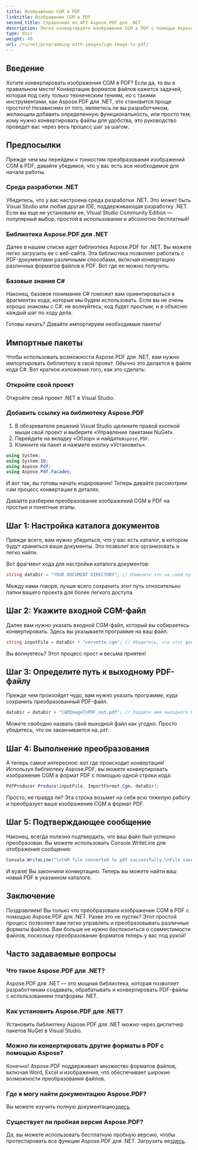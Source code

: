 ```yaml
---
title: Изображение CGM в PDF
linktitle: Изображение CGM в PDF
second_title: Справочник по API Aspose.PDF для .NET
description: Легко конвертируйте изображения CGM в PDF с помощью Aspose.PDF для .NET. Следуйте этому простому пошаговому руководству и оптимизируйте процесс конвертации файлов.
type: docs
weight: 40
url: /ru/net/programming-with-images/cgm-image-to-pdf/
---
```

## Введение

Хотите конвертировать изображения CGM в PDF? Если да, то вы в правильном месте! Конвертация форматов файлов кажется задачей, которая под силу только техническим гениям, но с такими инструментами, как Aspose.PDF для .NET, это становится проще простого! Независимо от того, являетесь ли вы разработчиком, желающим добавить определенную функциональность, или просто тем, кому нужно конвертировать файлы для удобства, это руководство проведет вас через весь процесс шаг за шагом.

## Предпосылки

Прежде чем мы перейдем к тонкостям преобразования изображений CGM в PDF, давайте убедимся, что у вас есть все необходимое для начала работы.

### Среда разработки .NET

Убедитесь, что у вас настроена среда разработки .NET. Это может быть Visual Studio или любая другая IDE, поддерживающая разработку .NET. Если вы еще не установили ее, Visual Studio Community Edition — популярный выбор, простой в использовании и абсолютно бесплатный!

### Библиотека Aspose.PDF для .NET

Далее в нашем списке идет библиотека Aspose.PDF for .NET. Вы можете легко загрузить ее с веб-сайта. Эта библиотека позволяет работать с PDF-документами различными способами, включая конвертацию различных форматов файлов в PDF. Вот где ее можно получить:

### Базовые знания C#

Наконец, базовое понимание C# поможет вам ориентироваться в фрагментах кода, которые мы будем использовать. Если вы не очень хорошо знакомы с C#, не волнуйтесь; код будет простым, и я объясню каждый шаг по ходу дела.

Готовы начать? Давайте импортируем необходимые пакеты!

## Импортные пакеты

Чтобы использовать возможности Aspose.PDF для .NET, вам нужно импортировать библиотеку в свой проект. Обычно это делается в файле кода C#. Вот краткое изложение того, как это сделать:

### Откройте свой проект

Откройте свой проект .NET в Visual Studio. 

### Добавить ссылку на библиотеку Aspose.PDF

1. В обозревателе решений Visual Studio щелкните правой кнопкой мыши свой проект и выберите «Управление пакетами NuGet».
2.  Перейдите на вкладку «Обзор» и найдите`Aspose.PDF`.
3. Кликните на пакет и нажмите кнопку «Установить».

```csharp
using System;
using System.IO;
using Aspose.Pdf;
using Aspose.Pdf.Facades;
```

И вот так, вы готовы начать кодирование! Теперь давайте рассмотрим сам процесс конвертации в деталях.

Давайте разберем преобразование изображений CGM в PDF на простые и понятные этапы.

## Шаг 1: Настройка каталога документов

Прежде всего, вам нужно убедиться, что у вас есть каталог, в котором будут храниться ваши документы. Это позволит все организовать и легко найти. 

Вот фрагмент кода для настройки каталога документов:

```csharp
string dataDir = "YOUR DOCUMENT DIRECTORY"; // Измените это на свой путь
```

Между нами говоря, лучше всего сохранить этот путь относительно папки вашего проекта для более легкого доступа.

## Шаг 2: Укажите входной CGM-файл

Далее вам нужно указать входной CGM-файл, который вы собираетесь конвертировать. Здесь вы указываете программе на ваш файл.

```csharp
string inputFile = dataDir + "corvette.cgm"; // Убедитесь, что этот файл существует в вашем каталоге.
```

Вы волнуетесь? Этот процесс прост и весьма приятен!

## Шаг 3: Определите путь к выходному PDF-файлу

Прежде чем произойдет чудо, вам нужно указать программе, куда сохранить преобразованный PDF-файл.

```csharp
dataDir = dataDir + "CGMImageToPDF_out.pdf"; // Задайте имя выходного PDF-файла
```

 Можете свободно назвать свой выходной файл как угодно. Просто убедитесь, что он заканчивается на`.pdf`.

## Шаг 4: Выполнение преобразования

А теперь самое интересное: вот где происходит конвертация! Используя библиотеку Aspose.PDF, вы можете конвертировать изображение CGM в формат PDF с помощью одной строки кода:

```csharp
PdfProducer.Produce(inputFile, ImportFormat.Cgm, dataDir);
```

Просто, не правда ли? Эта строка возьмет на себя всю тяжелую работу и преобразует ваше изображение CGM в формат PDF.

## Шаг 5: Подтверждающее сообщение

Наконец, всегда полезно подтвердить, что ваш файл был успешно преобразован. Вы можете использовать Console.WriteLine для отображения сообщения:

```csharp
Console.WriteLine("\nCGM file converted to pdf successfully.\nFile saved at " + dataDir);
```

И вуаля! Вы закончили конвертацию. Теперь вы можете найти ваш новый PDF в указанном каталоге.

## Заключение

Поздравляем! Вы только что преобразовали изображение CGM в PDF с помощью Aspose.PDF для .NET. Разве это не пустяк? Этот простой процесс позволяет вам легко управлять и преобразовывать различные форматы файлов. Вам больше не нужно беспокоиться о совместимости файлов, поскольку преобразование форматов теперь у вас под рукой!

## Часто задаваемые вопросы

### Что такое Aspose.PDF для .NET?  
Aspose.PDF для .NET — это мощная библиотека, которая позволяет разработчикам создавать, обрабатывать и конвертировать PDF-файлы с использованием платформы .NET.

### Как установить Aspose.PDF для .NET?  
Установить библиотеку Aspose.PDF для .NET можно через диспетчер пакетов NuGet в Visual Studio.

### Можно ли конвертировать другие форматы в PDF с помощью Aspose?  
Конечно! Aspose.PDF поддерживает множество форматов файлов, включая Word, Excel и изображения, что обеспечивает широкие возможности преобразования файлов.

### Где я могу найти документацию Aspose.PDF?  
 Вы можете изучить полную документацию[здесь](https://reference.aspose.com/pdf/net/).

### Существует ли пробная версия Aspose.PDF?  
 Да, вы можете использовать бесплатную пробную версию, чтобы протестировать все функции Aspose.PDF для .NET. Загрузить ее[здесь](https://releases.aspose.com/).